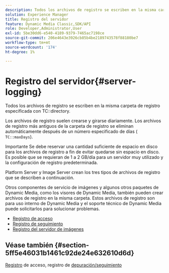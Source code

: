 ```yaml
---
description: Todos los archivos de registro se escriben en la misma carpeta de registro especificada con el directorio TC.
solution: Experience Manager
title: Registro del servidor
feature: Dynamic Media Classic,SDK/API
role: Developer,Administrator,User
exl-id: 5be30dd6-e540-4189-9379-7465ac7198ce
source-git-commit: 206e4643e3926cb85b4be2189743578f88180be7
workflow-type: tm+mt
source-wordcount: '174'
ht-degree: 1%

---
```


# Registro del servidor{#server-logging}

Todos los archivos de registro se escriben en la misma carpeta de registro especificada con TC::directory.

Los archivos de registro suelen crearse y girarse diariamente. Los archivos de registro más antiguos de la carpeta de registro se eliminan automáticamente después de un número especificado de días ( `TC::maxDays`).

Importante Se debe reservar una cantidad suficiente de espacio en disco para los archivos de registro a fin de evitar quedarse sin espacio en disco. Es posible que se requieran de 1 a 2 GB/día para un servidor muy utilizado y la configuración de registro predeterminada.

Platform Server y Image Server crean los tres tipos de archivos de registro que se describen a continuación.

Otros componentes de servicio de imágenes y algunos otros paquetes de Dynamic Media, como los visores de Dynamic Media, también pueden crear archivos de registro en la misma carpeta. Estos archivos de registro son para uso interno de Dynamic Media y el soporte técnico de Dynamic Media puede solicitarlos para solucionar problemas.

* [Registro de acceso](c-access-log.md)
* [Registro de seguimiento](c-trace-log.md)
* [Registro del servidor de imágenes](c-image-server-log.md)

## Véase también {#section-5ff5e46031b1461c92de24e632610d6d}

[Registro](../../../../is-api/image-serving-api-ref/c-configuration-and-administration/c-server-settings/r-access-logging.md#reference-5d175921c12a48a6be7f722517615d0f) de acceso, registro de  [depuración/seguimiento](../../../../is-api/image-serving-api-ref/c-configuration-and-administration/c-server-settings/r-debug-trace-logging.md#reference-4b372f81001849f5b495457da7af8e82)
